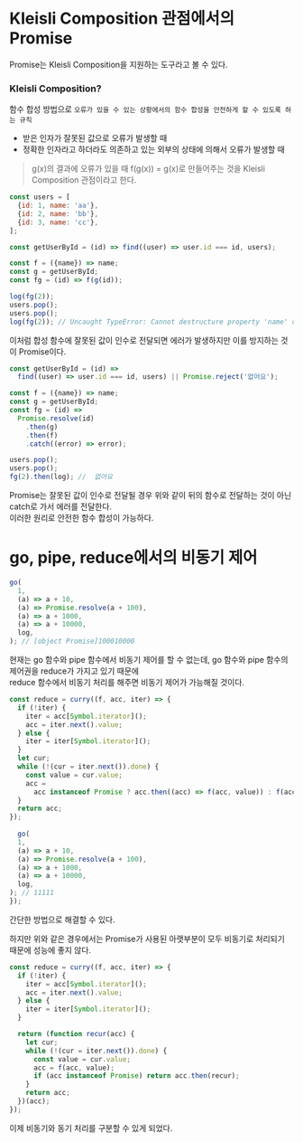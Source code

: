 # Kleisli Composition 관점에서의 Promise
Promise는 Kleisli Composition을 지원하는 도구라고 볼 수 있다.
### Kleisli Composition?
함수 합성 방법으로 `오류가 있을 수 있는 상황에서의 함수 합성을 안전하게 할 수 있도록 하는 규칙`
- 받은 인자가 잘못된 값으로 오류가 발생할 때
- 정확한 인자라고 하더라도 의존하고 있는 외부의 상태에 의해서 오류가 발생할 때

> g(x)의 결과에 오류가 있을 때 f(g(x)) = g(x)로 만들어주는 것을 Kleisli Composition 관점이라고 한다.

```javascript
const users = [
  {id: 1, name: 'aa'},
  {id: 2, name: 'bb'},
  {id: 3, name: 'cc'},
];

const getUserById = (id) => find((user) => user.id === id, users);

const f = ({name}) => name;
const g = getUserById;
const fg = (id) => f(g(id));

log(fg(2));
users.pop();
users.pop();
log(fg(2)); // Uncaught TypeError: Cannot destructure property 'name' of 'undefined' as it is undefined.
```
이처럼 합성 함수에 잘못된 값이 인수로 전달되면 에러가 발생하지만 이를 방지하는 것이 Promise이다.

```javascript
const getUserById = (id) =>
  find((user) => user.id === id, users) || Promise.reject('없어요');

const f = ({name}) => name;
const g = getUserById;
const fg = (id) =>
  Promise.resolve(id)
    .then(g)
    .then(f)
    .catch((error) => error);

users.pop();
users.pop();
fg(2).then(log); //  없어요
```
Promise는 잘못된 값이 인수로 전달될 경우 위와 같이 뒤의 함수로 전달하는 것이 아닌 catch로 가서 에러를 전달한다.<br>
이러한 원리로 안전한 함수 합성이 가능하다.

# go, pipe, reduce에서의 비동기 제어
```javascript
go(
  1,
  (a) => a + 10,
  (a) => Promise.resolve(a + 100),
  (a) => a + 1000,
  (a) => a + 10000,
  log,
); // [object Promise]100010000
```
현재는 go 함수와 pipe 함수에서 비동기 제어를 할 수 없는데, go 함수와 pipe 함수의 제어권을 reduce가 가지고 있기 때문에<br>
reduce 함수에서 비동기 처리를 해주면 비동기 제어가 가능해질 것이다.

```javascript
const reduce = curry((f, acc, iter) => {
  if (!iter) {
    iter = acc[Symbol.iterator]();
    acc = iter.next().value;
  } else {
    iter = iter[Symbol.iterator]();
  }
  let cur;
  while (!(cur = iter.next()).done) {
    const value = cur.value;
    acc =
      acc instanceof Promise ? acc.then((acc) => f(acc, value)) : f(acc, value);
  }
  return acc;
});
  
  go(
  1,
  (a) => a + 10,
  (a) => Promise.resolve(a + 100),
  (a) => a + 1000,
  (a) => a + 10000,
  log,
); // 11111
});
```
간단한 방법으로 해결할 수 있다.

하지만 위와 같은 경우에서는 Promise가 사용된 아랫부분이 모두 비동기로 처리되기 때문에 성능에 좋지 않다.
```javascript
const reduce = curry((f, acc, iter) => {
  if (!iter) {
    iter = acc[Symbol.iterator]();
    acc = iter.next().value;
  } else {
    iter = iter[Symbol.iterator]();
  }

  return (function recur(acc) {
    let cur;
    while (!(cur = iter.next()).done) {
      const value = cur.value;
      acc = f(acc, value);
      if (acc instanceof Promise) return acc.then(recur);
    }
    return acc;
  })(acc);
});
```
이제 비동기와 동기 처리를 구분할 수 있게 되었다.

